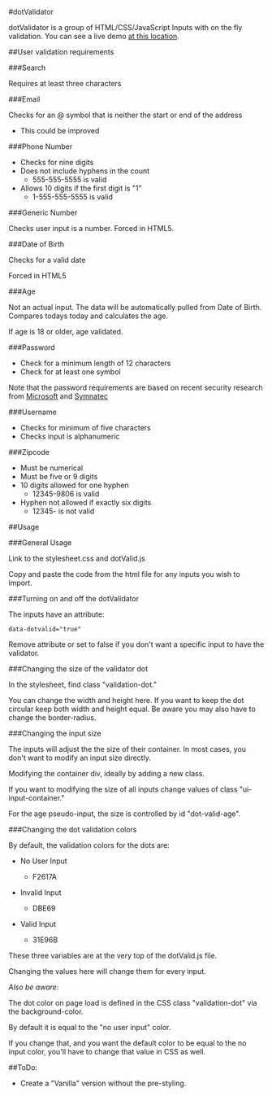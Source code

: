 #dotValidator


dotValidator is a group of HTML/CSS/JavaScript Inputs with on the fly validation.  You can see a live demo [at this location](https://nathanjplummer.github.io/dotValidator/).

##User validation requirements

###Search

Requires at least three characters

###Email

Checks for an @ symbol that is neither the start or end of the address

- This could be improved

###Phone Number

- Checks for nine digits
- Does not include hyphens in the count
	- 555-555-5555 is valid
- Allows 10 digits if the first digit is "1"
	- 1-555-555-5555 is valid
	
###Generic Number

Checks user input is a number.  Forced in HTML5.

###Date of Birth

Checks for a valid date

Forced in HTML5

###Age

Not an actual input.  The data will be automatically pulled from Date of Birth.  Compares todays today and calculates the age.

If age is 18 or older, age validated.

###Password

- Check for a minimum length of 12 characters
- Check for at least one symbol

Note that the password requirements are based on recent security research from [Microsoft](https://www.semperis.com/microsoft-upends-traditional-password-recommendations-with-significant-new-guidance/) and [Symnatec](https://www.technologyreview.com/s/542576/youve-been-misled-about-what-makes-a-good-password/)

###Username

- Checks for minimum of five characters
- Checks input is alphanumeric

###Zipcode

- Must be numerical
- Must be five or 9 digits
- 10 digits allowed for one hyphen
	- 12345-9806 is valid
- Hyphen not allowed if exactly six digits
	- 12345- is not valid
	
##Usage

###General Usage

Link to the stylesheet.css and dotValid.js

Copy and paste the code from the html file for any inputs you wish to import.

###Turning on and off the dotValidator

The inputs have an attribute:

	data-dotvalid="true"
	
Remove attribute or set to false if you don't want a specific input to have the validator.

###Changing the size of the validator dot

In the stylesheet, find class "validation-dot."

You can change the width and height here.  If you want to keep the dot circular keep both width and height equal.  Be aware you may also have to change the border-radius.

###Changing the input size

The inputs will adjust the the size of their container.  In most cases, you don't want to modify an input size directly.

Modifying the container div, ideally by adding a new class.

If you want to modifying the size of all inputs change values of class "ui-input-container."

For the age pseudo-input, the size is controlled by id "dot-valid-age".

###Changing the dot validation colors

By default, the validation colors for the dots are:

- No User Input
	- F2617A
 
 - Invalid Input
 	- DBE69
 	
 - Valid Input
 	- 31E96B
 	
 These three variables are at the very top of the dotValid.js file.
 
 Changing the values here will change them for every input.
 
 *Also be aware:*
 
 The dot color on page load is defined in the CSS class "validation-dot" via the background-color.
 
 By default it is equal to the "no user input" color.
 
 If you change that, and you want the default color to be equal to the no input color, you'll have to change that value in CSS as well.
 
##ToDo:

- Create a "Vanilla" version without the pre-styling.